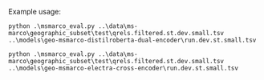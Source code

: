 Example usage:

```python .\msmarco_eval.py ..\data\ms-marco\geographic_subset\test\qrels.filtered.st.dev.small.tsv ..\models\geo-msmarco-distilroberta-dual-encoder\run.dev.st.small.tsv```

```python .\msmarco_eval.py ..\data\ms-marco\geographic_subset\test\qrels.filtered.st.dev.small.tsv ..\models\geo-msmarco-electra-cross-encoder\run.dev.st.small.tsv```